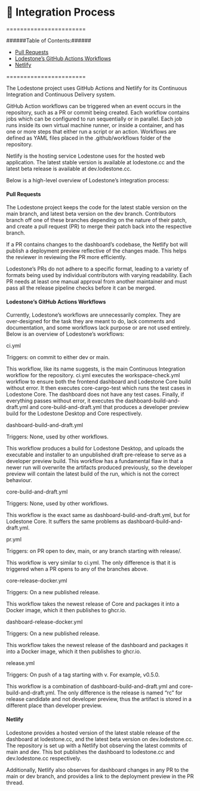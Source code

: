 # 🧲 Integration Process

=======================

######Table of Contents:######
* [Pull Requests](#pull-requests)
* [Lodestone’s GitHub Actions Workflows](#lodestones-github-actions-workflows)
* [Netlify](#netlify)

=======================

The Lodestone project uses GitHub Actions and Netlify for its Continuous Integration and Continuous Delivery system.

GitHub Action workflows can be triggered when an event occurs in the repository, such as a PR or commit being created. Each workflow contains jobs which can be configured to run sequentially or in parallel. Each job runs inside its own virtual machine runner, or inside a container, and has one or more steps that either run a script or an action. Workflows are defined as YAML files placed in the .github/workflows folder of the repository.

Netlify is the hosting service Lodestone uses for the hosted web application. The latest stable version is available at lodestone.cc and the latest beta release is available at dev.lodestone.cc.

Below is a high-level overview of Lodestone’s integration process:

#### Pull Requests

The Lodestone project keeps the code for the latest stable version on the main branch, and latest beta version on the dev branch. Contributors branch off one of these branches depending on the nature of their patch, and create a pull request (PR) to merge their patch back into the respective branch. 

If a PR contains changes to the dashboard’s codebase, the Netlify bot will publish a deployment preview reflective of the changes made. This helps the reviewer in reviewing the PR more efficiently.

Lodestone’s PRs do not adhere to a specific format, leading to a variety of formats being used by individual contributors with varying readability. Each PR needs at least one manual approval from another maintainer and must pass all the release pipeline checks before it can be merged.

#### Lodestone’s GitHub Actions Workflows

Currently, Lodestone’s workflows are unnecessarily complex. They are over-designed for the task they are meant to do, lack comments and documentation, and some workflows lack purpose or are not used entirely. Below is an overview of Lodestone’s workflows:

ci.yml

Triggers: on commit to either dev or main.

This workflow, like its name suggests, is the main Continuous Integration workflow for the repository. ci.yml executes the workspace-check.yml workflow to ensure both the frontend dashboard and Lodestone Core build without error. It then executes core-cargo-test which runs the test cases in Lodestone Core. The dashboard does not have any test cases. Finally, if everything passes without error, it executes the dashboard-build-and-draft.yml and core-build-and-draft.yml that produces a developer preview build for the Lodestone Desktop and Core respectively.

dashboard-build-and-draft.yml

Triggers: None, used by other workflows.

This workflow produces a build for Lodestone Desktop, and uploads the executable and installer to an unpublished draft pre-release to serve as a developer preview build. This workflow has a fundamental flaw in that a newer run will overwrite the artifacts produced previously, so the developer preview will contain the latest build of the run, which is not the correct behaviour.

core-build-and-draft.yml

Triggers: None, used by other workflows.

This workflow is the exact same as dashboard-build-and-draft.yml, but for Lodestone Core. It suffers the same problems as dashboard-build-and-draft.yml.

pr.yml

Triggers: on PR open to dev, main, or any branch starting with release/.

This workflow is very similar to ci.yml. The only difference is that it is triggered when a PR opens to any of the branches above.

core-release-docker.yml

Triggers: On a new published release.

This workflow takes the newest release of Core and packages it into a Docker image, which it then publishes to ghcr.io.

dashboard-release-docker.yml

Triggers: On a new published release.

This workflow takes the newest release of the dashboard and packages it into a Docker image, which it then publishes to ghcr.io.

release.yml

Triggers: On push of a tag starting with v. For example, v0.5.0.

This workflow is a combination of dashboard-build-and-draft.yml and core-build-and-draft.yml. The only difference is the release is named “rc” for release candidate and not developer preview, thus the artifact is stored in a different place than developer preview.

#### Netlify

Lodestone provides a hosted version of the latest stable release of the dashboard at lodestone.cc, and the latest beta version on dev.lodestone.cc. The repository is set up with a Netlify bot observing the latest commits of main and dev. This bot publishes the dashboard to lodestone.cc and dev.lodestone.cc respectively.   

Additionally, Netlify also observes for dashboard changes in any PR to the main or dev branch, and provides a link to the deployment preview in the PR thread.